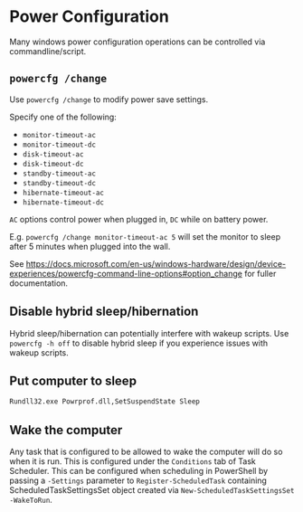 # Power Configuration
Many windows power configuration operations can be controlled via commandline/script.

## `powercfg /change`
Use `powercfg /change` to modify power save settings.

Specify one of the following:

* `monitor-timeout-ac`
* `monitor-timeout-dc`
* `disk-timeout-ac`
* `disk-timeout-dc`
* `standby-timeout-ac`
* `standby-timeout-dc`
* `hibernate-timeout-ac`
* `hibernate-timeout-dc`

`AC` options control power when plugged in, `DC` while on battery power.

E.g. `powercfg /change monitor-timeout-ac 5` will set the monitor to sleep after 5 minutes when plugged into the wall.

See https://docs.microsoft.com/en-us/windows-hardware/design/device-experiences/powercfg-command-line-options#option_change for fuller documentation.

## Disable hybrid sleep/hibernation
Hybrid sleep/hibernation can potentially interfere with wakeup scripts. Use `powercfg -h off` to disable hybrid sleep if you experience issues with wakeup scripts.

## Put computer to sleep
```cmd
Rundll32.exe Powrprof.dll,SetSuspendState Sleep
```

## Wake the computer
Any task that is configured to be allowed to wake the computer will do so when it is run. This is configured under the `Conditions` tab of Task Scheduler. This can be configured when scheduling in PowerShell by passing a `-Settings` parameter to `Register-ScheduledTask` containing ScheduledTaskSettingsSet object created via `New-ScheduledTaskSettingsSet -WakeToRun`.
